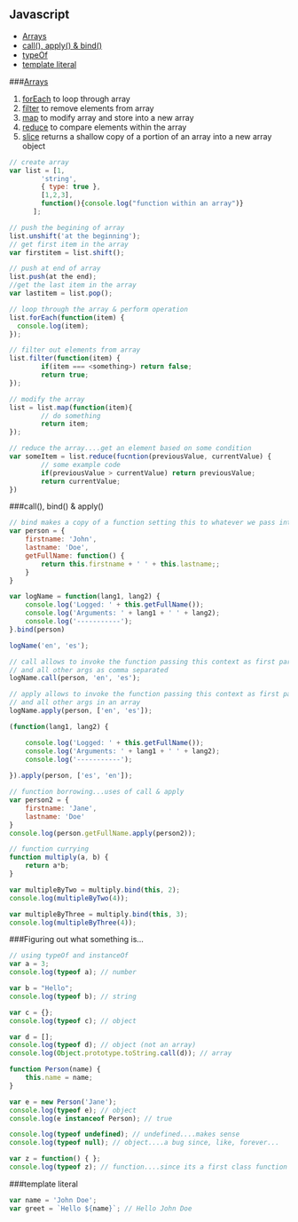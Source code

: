 ## Javascript

* [Arrays](#arrays)
* [call(), apply() & bind()](#call-bind--apply)
* [typeOf](#figuring-out-what-something-is)
* [template literal](#template-literals)

###[Arrays](https://developer.mozilla.org/en-US/docs/Web/JavaScript/Reference/Global_Objects/Array)

1. [forEach](https://developer.mozilla.org/en-US/docs/Web/JavaScript/Reference/Global_Objects/Array/forEach) to loop through array
2. [filter](https://developer.mozilla.org/en-US/docs/Web/JavaScript/Reference/Global_Objects/Array/filter) to remove elements from array
3. [map](https://developer.mozilla.org/en-US/docs/Web/JavaScript/Reference/Global_Objects/Array/map) to modify array and store into a new array
4. [reduce](https://developer.mozilla.org/en-US/docs/Web/JavaScript/Reference/Global_Objects/Array/reduce) to compare elements within the array
5. [slice](https://developer.mozilla.org/en-US/docs/Web/JavaScript/Reference/Global_Objects/Array/slice) returns a shallow copy of a portion of an array into a new array object

```javascript
// create array
var list = [1, 
        'string', 
        { type: true }, 
        [1,2,3], 
        function(){console.log("function within an array")}
      ];

// push the begining of array
list.unshift('at the beginning');
// get first item in the array
var firstitem = list.shift();

// push at end of array
list.push(at the end);
//get the last item in the array
var lastitem = list.pop();

// loop through the array & perform operation
list.forEach(function(item) {
  console.log(item);
});

// filter out elements from array
list.filter(function(item) {
        if(item === <something>) return false;
        return true;
});

// modify the array
list = list.map(function(item){
        // do something
        return item;
});

// reduce the array....get an element based on some condition
var someItem = list.reduce(fucntion(previousValue, currentValue) {
        // some example code
        if(previousValue > currentValue) return previousValue;
        return currentValue;
})
```

###call(), bind() & apply()
```javascript
// bind makes a copy of a function setting this to whatever we pass into it
var person = {
    firstname: 'John',
    lastname: 'Doe',
    getFullName: function() {
        return this.firstname + ' ' + this.lastname;;
    }
}

var logName = function(lang1, lang2) {
    console.log('Logged: ' + this.getFullName());
    console.log('Arguments: ' + lang1 + ' ' + lang2);
    console.log('-----------');
}.bind(person)

logName('en', 'es');

// call allows to invoke the function passing this context as first param
// and all other args as comma separated
logName.call(person, 'en', 'es');

// apply allows to invoke the function passing this context as first param
// and all other args in an array
logName.apply(person, ['en', 'es']);

(function(lang1, lang2) {

    console.log('Logged: ' + this.getFullName());
    console.log('Arguments: ' + lang1 + ' ' + lang2);
    console.log('-----------');
    
}).apply(person, ['es', 'en']);

// function borrowing...uses of call & apply
var person2 = {
    firstname: 'Jane',
    lastname: 'Doe'
}
console.log(person.getFullName.apply(person2));

// function currying
function multiply(a, b) {
    return a*b;   
}

var multipleByTwo = multiply.bind(this, 2);
console.log(multipleByTwo(4));

var multipleByThree = multiply.bind(this, 3);
console.log(multipleByThree(4));
```

###Figuring out what something is...

```javascript
// using typeOf and instanceOf
var a = 3;
console.log(typeof a); // number

var b = "Hello";
console.log(typeof b); // string

var c = {};
console.log(typeof c); // object

var d = []; 
console.log(typeof d); // object (not an array)
console.log(Object.prototype.toString.call(d)); // array

function Person(name) {
    this.name = name;
}

var e = new Person('Jane');
console.log(typeof e); // object
console.log(e instanceof Person); // true

console.log(typeof undefined); // undefined....makes sense
console.log(typeof null); // object....a bug since, like, forever...

var z = function() { };
console.log(typeof z); // function....since its a first class function
```

###template literal
```javascript
var name = 'John Doe';
var greet = `Hello ${name}`; // Hello John Doe
```


